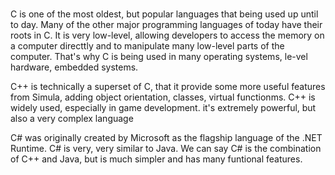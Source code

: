 # 
 
C is one of the most oldest, but popular languages that being used up until to day.
Many of the other major programming languages of today have their roots in C.
It is very low-level, allowing developers to access the memory on a computer directtly and to manipulate many low-level parts of the computer. That's why C is being used in many operating systems, le-vel hardware, embedded systems.

C++ is technically a superset of C, that it provide some more useful features from Simula, adding object orientation, classes, virtual functionms. 
C++ is widely used, especially in game development. it's extremely powerful, but also a very complex language

C# was originally created by Microsoft as the flagship language of the .NET Runtime. 
C# is very, very similar to Java. We can say C# is the combination of C++ and Java, but is much simpler and has many funtional features.